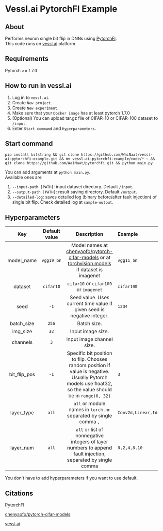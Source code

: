 # Vessl.ai PytorchFI Example

## About
Performs neuron single bit flip in DNNs using [PytorchFI](https://github.com/pytorchfi/pytorchfi).    
This code runs on [vessl.ai](https://vessl.ai/) platform.

## Requirements
Pytorch >= 1.7.0

## How to run in vessl.ai
1. Log in to `vessl.ai`.
2. Create `New project`.
3. Create `New experiment`.
4. Make sure that your `Docker image` has at least pytorch 1.7.0
5. (Optional) You can upload tar.gz file of CIFAR-10 or CIFAR-100 dataset to `/input`.
6. Enter `Start command` and `Hyperparameters`.

## Start command
```
pip install bitstring && git clone https://github.com/WaiNaat/vessl-ai-pytorchfi-example.git && mv vessl-ai-pytorchfi-example/code/* ~ && git clone https://github.com/WaiNaat/pytorchfi.git && python main.py
```

You can add arguments at `python main.py`.    
Available ones are    
1. `--input-path [PATH]`: input dataset directory. Default `/input`.
2. `--output-path [PATH]`: result saving directory. Default `/output`.
3. `--detailed-log`: saves detailed log (binary before/after fault injection) of single bit flip. Check detailed log at `sample-output`.

## Hyperparameters
| Key | Default value | Description | Example |
|:---:|:-----:|:-----------:|:--------|
|model_name|`vgg19_bn`|Model names at [chenyaofo/pytorch-cifar-models](https://github.com/chenyaofo/pytorch-cifar-models) or at [torchvision.models](https://pytorch.org/vision/stable/models.html) if dataset is imagenet|`vgg11_bn`|     
|dataset|`cifar10`|`cifar10` or `cifar100` or `imagenet`|`cifar100`|
|seed|`-1`|Seed value. Uses current time value if given seed is negative integer.|`1234`|
|batch_size|`256`|Batch size.||
|img_size|`32`|Input image size.||
|channels|`3`|Input image channel size.||
|bit_flip_pos|`-1`|Specific bit position to flip. Chooses random position if value is negative. Usually Pytorch models use float32, so the value should be in `range(0, 32)`|`3`|
|layer_type|`all`|`all` or module names in `torch.nn` separated by single comma `,`|`Conv2d,Linear,Identity`|
|layer_num|`all`|`all` or list of nonnegative integers of layer numbers to append fault injection, separated by single comma|`0,2,4,8,10`|

You don't have to add hyperparameters if you want to use default.

## Citations
[PytorchFI](https://github.com/pytorchfi/pytorchfi)

[chenyaofo/pytorch-cifar-models](https://github.com/chenyaofo/pytorch-cifar-models)

[vessl.ai](https://vessl.ai/)